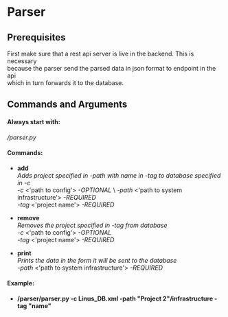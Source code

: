 # Parser
## Prerequisites 

First make sure that a rest api server is live in the backend. This is necessary \
because the parser send the parsed data in json format to endpoint in the api \
which  in turn forwards it to the database.

## Commands and Arguments

#### Always start with: 
_/parser.py_

#### Commands:
- **add** \
_Adds project specified in _-path_ with name in _-tag_ to database specified in _-c__ \
_-c_ <'path to config'> _-OPTIONAL_ \ _-path_ <'path to system infrastructure'> _-REQUIRED_ \
 _-tag_ <'project name'> _-REQUIRED_

- **remove** \
_Removes the project specified in _-tag_ from database_ \
 _-c_ <'path to config'> _-OPTIONAL_ \
 _-tag_ <'project name'> _-REQUIRED_

- **print** \
_Prints the data in the form it will be sent to the database_ \
_-path_ <'path to system infrastructure'> _-REQUIRED_ 
 
#### Example:
 
 - **/parser/parser.py -c Linus_DB.xml -path "Project 2"/infrastructure -tag "name"**
